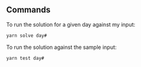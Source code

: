 ## Commands

To run the solution for a given day against my input:

```bash
yarn solve day#
```

To run the solution against the sample input:

```bash
yarn test day#
```
